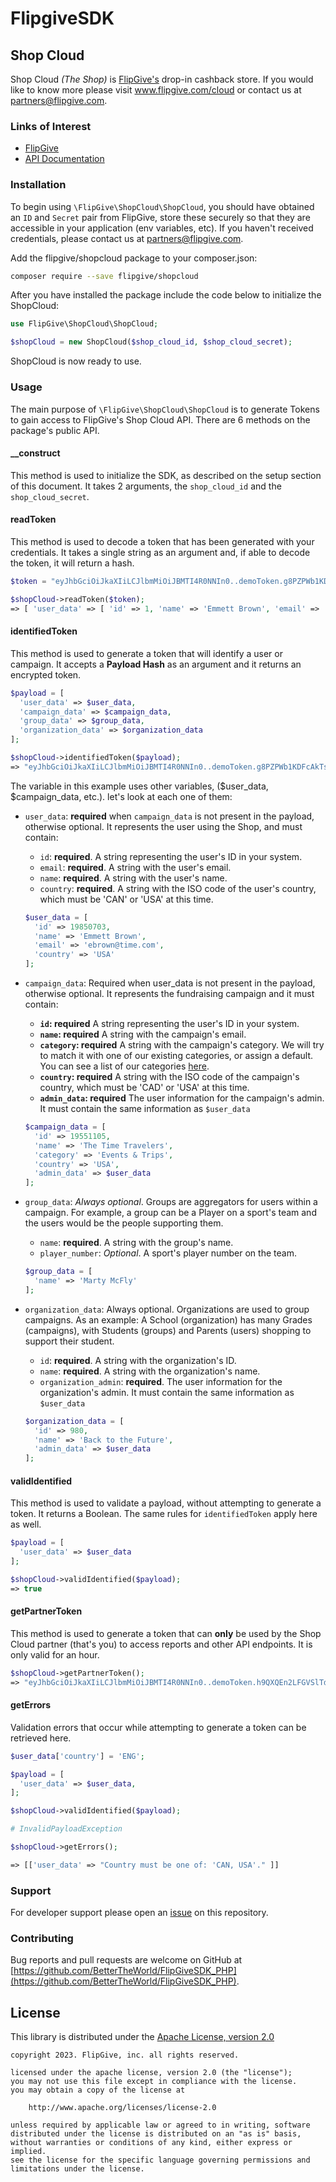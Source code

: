 # FlipgiveSDK

## Shop Cloud

Shop Cloud _(The Shop)_ is [FlipGive's](https://www.flipgive.com) drop-in cashback store. If you would like to know more please visit www.flipgive.com/cloud or contact us at partners@flipgive.com.

### Links of Interest

- [FlipGive](https://www.flipgive.com)
- [API Documentation](https://docs.flipgive.com)

### Installation

To begin using `\FlipGive\ShopCloud\ShopCloud`, you should have obtained an `ID` and `Secret` pair from FlipGive, store these securely so that they are accessible in your application (env variables, etc). If you haven't received credentials, please contact us at partners@flipgive.com.

Add the flipgive/shopcloud package to your composer.json:

```bash
composer require --save flipgive/shopcloud
```

After you have installed the package include the code below to initialize the ShopCloud:

```php
use FlipGive\ShopCloud\ShopCloud;

$shopCloud = new ShopCloud($shop_cloud_id, $shop_cloud_secret);
```

ShopCloud is now ready to use.

### Usage

The main purpose of `\FlipGive\ShopCloud\ShopCloud` is to generate Tokens to gain access to FlipGive's Shop Cloud API. There are 6 methods on the package's public API.

#### __construct
This method is used to initialize the SDK, as described on the setup section of this document. It takes 2 arguments, the `shop_cloud_id` and the `shop_cloud_secret`.

#### readToken
This method is used to decode a token that has been generated with your credentials. It takes a single string as an argument and, if able to decode the token, it will return a hash.

```php
$token = "eyJhbGciOiJkaXIiLCJlbmMiOiJBMTI4R0NNIn0..demoToken.g8PZPWb1KDFcAkTsufZq0w@A2DE537C";

$shopCloud->readToken($token);
=> [ 'user_data' => [ 'id' => 1, 'name' => 'Emmett Brown', 'email' => 'ebrown@time.ca', 'country' => 'USA' ] ]
```

#### identifiedToken
This method is used to generate a token that will identify a user or campaign. It accepts a **Payload Hash** as an argument and it returns an encrypted token.

```php
$payload = [
  'user_data' => $user_data,
  'campaign_data' => $campaign_data,
  'group_data' => $group_data,
  'organization_data' => $organization_data
];

$shopCloud->identifiedToken($payload);
=> "eyJhbGciOiJkaXIiLCJlbmMiOiJBMTI4R0NNIn0..demoToken.g8PZPWb1KDFcAkTsufZq0w@A2DE537C"
```

The variable in this example uses other variables, ($user_data, $campaign_data, etc.). let's look at each one of them:

- `user_data`: **required** when `campaign_data` is not present in the payload, otherwise optional. It represents the user using the Shop, and must contain:
  - `id`: **required**. A string representing the user's ID in your system.
  - `email`: **required**. A string with the user's email.
  - `name`: **required**. A string with the user's name.
  - `country`: **required**. A string with the ISO code of the user's country, which must be 'CAN' or 'USA' at this time.

  ```php
  $user_data = [
    'id' => 19850703,
    'name' => 'Emmett Brown',
    'email' => 'ebrown@time.com',
    'country' => 'USA'
  ];
  ```

- `campaign_data`: Required when user_data is not present in the payload, otherwise optional. It represents the fundraising campaign and it must contain:

  - **`id`: required** A string representing the user's ID in your system.
  - **`name`: required** A string  with the campaign's email.
  - **`category`: required** A string  with the campaign's category. We will try to match it with one of our existing categories, or assign a default. You can see a list of our categories [here](https://github.com/BetterTheWorld/FlipGiveSDK_PHP/blob/main/categories.txt).
  - **`country`: required** A string  with the ISO code of the campaign's country, which must be 'CAD' or 'USA' at this time.
  - **`admin_data`: required** The user information for the campaign's admin. It must contain the same information as `$user_data`

  ```php
  $campaign_data = [
    'id' => 19551105,
    'name' => 'The Time Travelers',
    'category' => 'Events & Trips',
    'country' => 'USA',
    'admin_data' => $user_data
  ];
  ```

- `group_data`: *Always optional*. Groups are aggregators for users within a campaign. For example, a group can be a Player on a sport's team and the users would be the people supporting them.
  - `name`: **required**. A string with the group's name.
  - `player_number`: *Optional*. A sport's player number on the team.

  ```php
  $group_data = [
    'name' => 'Marty McFly'
  ];
  ```

- `organization_data`: Always optional. Organizations are used to group campaigns. As an example: A School (organization) has many Grades (campaigns), with Students (groups) and Parents (users) shopping to support their student.
  - `id`: **required**. A string with the organization's ID.
  - `name`: **required**. A string with the organization's name.
  - `organization_admin`: **required**. The user information for the organization's admin. It must contain the same information as `$user_data`

  ```php
  $organization_data = [
    'id' => 980,
    'name' => 'Back to the Future',
    'admin_data' => $user_data
  ];
  ```

#### validIdentified
This method is used to validate a payload, without attempting to generate a token. It returns a Boolean. The same rules for `identifiedToken` apply here as well.

```php
$payload = [
  'user_data' => $user_data
];

$shopCloud->validIdentified($payload);
=> true
```

#### getPartnerToken
This method is used to generate a token that can **only** be used by the Shop Cloud partner (that's you) to access reports and other API endpoints. It is only valid for an hour.

```php
$shopCloud->getPartnerToken();
=> "eyJhbGciOiJkaXIiLCJlbmMiOiJBMTI4R0NNIn0..demoToken.h9QXQEn2LFGVSlTdiGXW1e@A2DE537C"
```

#### getErrors
Validation errors that occur while attempting to generate a token can be retrieved here.

```php
$user_data['country'] = 'ENG';

$payload = [
  'user_data' => $user_data,
];

$shopCloud->validIdentified($payload);

# InvalidPayloadException

$shopCloud->getErrors();

=> [['user_data' => "Country must be one of: 'CAN, USA'." ]]
```

### Support

For developer support please open an [issue](https://github.com/BetterTheWorld/FlipGiveSDK_PHP/issues) on this repository.

### Contributing

Bug reports and pull requests are welcome on GitHub at [https://github.com/BetterTheWorld/FlipGiveSDK_PHP](https://github.com/BetterTheWorld/FlipGiveSDK_PHP).

## License

This library is distributed under the
[Apache License, version 2.0](http://www.apache.org/licenses/LICENSE-2.0.html)

```no-highlight
copyright 2023. FlipGive, inc. all rights reserved.

licensed under the apache license, version 2.0 (the "license");
you may not use this file except in compliance with the license.
you may obtain a copy of the license at

    http://www.apache.org/licenses/license-2.0

unless required by applicable law or agreed to in writing, software
distributed under the license is distributed on an "as is" basis,
without warranties or conditions of any kind, either express or implied.
see the license for the specific language governing permissions and
limitations under the license.
```
